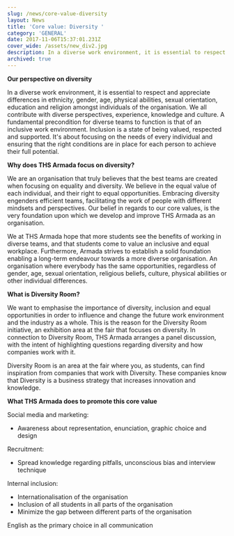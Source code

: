 ```yaml
---
slug: /news/core-value-diversity
layout: News
title: 'Core value: Diversity '
category: 'GENERAL'
date: 2017-11-06T15:37:01.231Z
cover_wide: /assets/new_div2.jpg
description: In a diverse work environment, it is essential to respect and appreciate differences in ethnicity, gender, age, physical abilities, sexual orientation, education and religion amongst individuals of the organisation.
archived: true
---
```


**Our perspective on diversity**

In a diverse work environment, it is essential to respect and appreciate differences in ethnicity, gender, age, physical abilities, sexual orientation, education and religion amongst individuals of the organisation. We all contribute with diverse perspectives, experience, knowledge and culture. A fundamental precondition for diverse teams to function is that of an inclusive work environment. Inclusion is a state of being valued, respected and supported. It's about focusing on the needs of every individual and ensuring that the right conditions are in place for each person to achieve their full potential.

**Why does THS Armada focus on diversity?**

We are an organisation that truly believes that the best teams are created when focusing on equality and diversity. We believe in the equal value of each individual, and their right to equal opportunities. Embracing diversity engenders efficient teams, facilitating the work of people with different mindsets and perspectives. Our belief in regards to our core values, is the very foundation upon which we develop and improve THS Armada as an organisation.

We at THS Armada hope that more students see the benefits of working in diverse teams, and that students come to value an inclusive and equal workplace. Furthermore, Armada strives to establish a solid foundation enabling a long-term endeavour towards a more diverse organisation. An organisation where everybody has the same opportunities, regardless of gender, age, sexual orientation, religious beliefs, culture, physical abilities or other individual differences.

**What is Diversity Room?**

We want to emphasise the importance of diversity, inclusion and equal opportunities in order to influence and change the future work environment and the industry as a whole. This is the reason for the Diversity Room initiative, an exhibition area at the fair that focuses on diversity. In connection to Diversity Room, THS Armada arranges a panel discussion, with the intent of highlighting questions regarding diversity and how companies work with it.

Diversity Room is an area at the fair where you, as students, can find inspiration from companies that work with Diversity. These companies know that Diversity is a business strategy that increases innovation and knowledge.

**What THS Armada does to promote this core value**

Social media and marketing:

-   Awareness about representation, enunciation, graphic choice and design

Recruitment:

-   Spread knowledge regarding pitfalls, unconscious bias and interview technique

Internal inclusion:

-   Internationalisation of the organisation
-   Inclusion of all students in all parts of the organisation
-   Minimize the gap between different parts of the organisation

English as the primary choice in all communication
